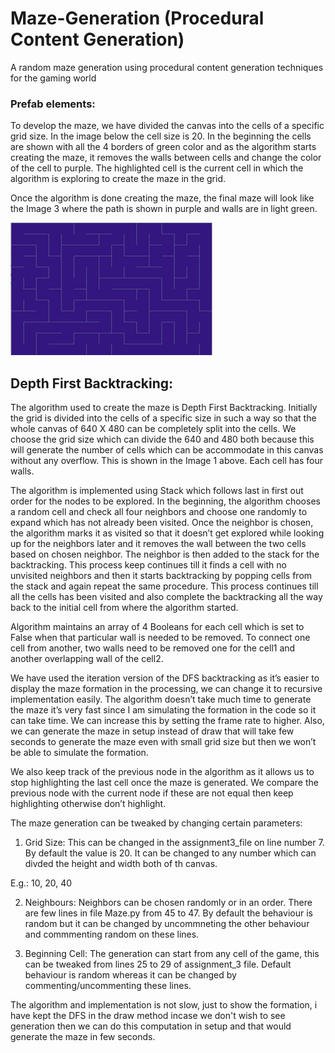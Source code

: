# Maze-Generation (Procedural Content Generation)
A random maze generation using procedural content generation techniques for the gaming world

### Prefab elements: 

To develop the maze, we have divided the canvas into the cells of a specific grid size. In the image below the cell size is 20. In the beginning the cells are shown with all the 4 borders of green color and as the algorithm starts creating the maze, it removes the walls between cells and change the color of the cell to purple. The highlighted cell is the current cell in which the algorithm is exploring to create the maze in the grid. 

Once the algorithm is done creating the maze, the final maze will look like the Image 3 where the path is shown in purple and walls are in light green. 

![alt text](https://github.com/ayushjain94/Maze-Generation/blob/master/images/Maze.png?raw=true)


## Depth First Backtracking: 

The algorithm used to create the maze is Depth First Backtracking. Initially the grid is divided into the cells of a specific size in such a way so that the whole canvas of 640 X 480 can be completely split into the cells. We choose the grid size which can divide the 640 and 480 both because this will generate the number of cells which can be accommodate in this canvas without any overflow. This is shown in the Image 1 above. Each cell has four walls. 

The algorithm is implemented using Stack which follows last in first out order for the nodes to be explored. In the beginning, the algorithm chooses a random cell and check all four neighbors and choose one randomly to expand which has not already been visited. Once the neighbor is chosen, the algorithm marks it as visited so that it doesn’t get explored while looking up for the neighbors later and it removes the wall between the two cells based on chosen neighbor. The neighbor is then added to the stack for the backtracking. This process keep continues till it finds a cell with no unvisited neighbors and then it starts backtracking by popping cells from the stack and again repeat the same procedure. This process continues till all the cells has been visited and also complete the backtracking all the way back to the initial cell from where the algorithm started. 

Algorithm maintains an array of 4 Booleans for each cell which is set to False when that particular wall is needed to be removed. To connect one cell from another, two walls need to be removed one for the cell1 and another overlapping wall of the cell2. 

We have used the iteration version of the DFS backtracking as it’s easier to display the maze formation in the processing, we can change it to recursive implementation easily. The algorithm doesn’t take much time to generate the maze it’s very fast since I am simulating the formation in the code so it can take time. We can increase this by setting the frame rate to higher. Also, we can generate the maze in setup instead of draw that will take few seconds to generate the maze even with small grid size but then we won’t be able to simulate the formation. 

We also keep track of the previous node in the algorithm as it allows us to stop highlighting the last cell once the maze is generated. We compare the previous node with the current node if these are not equal then keep highlighting otherwise don’t highlight. 


The maze generation can be tweaked by changing certain parameters: 

1. Grid Size: This can be changed in the assignment3_file on line number 7. By default the value is 20. It can be changed to any number which can divded the height and width both of th canvas. 

E.g.: 10, 20, 40

2. Neighbours: Neighbors can be chosen randomly or in an order. There are few lines in file Maze.py from 45 to 47. By default the behaviour is random but it can be changed by uncommneting the other behaviour and commmenting random on these lines. 

3. Beginning Cell: The generation can start from any cell of the game, this can be tweaked from lines 25 to 29 of assignment_3 file. Default behaviour is random whereas it can be changed by commenting/uncommenting these lines. 

The algorithm and implementation is not slow, just to show the formation, i have kept the DFS in the draw method incase we don't wish to see generation then we can do this computation in setup and that would generate the maze in few seconds. 